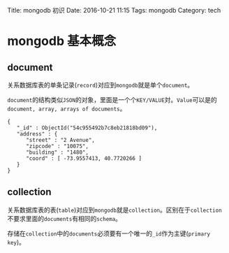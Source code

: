 Title: mongodb 初识
Date: 2016-10-21 11:15
Tags: mongodb
Category: tech


# mongodb 基本概念

## document
关系数据库表的单条记录(`record`)对应到`mongodb`就是单个`document`。

`document`的结构类似`JSON`的对象，里面是一个个`KEY/VALUE`対。`Value`可以是的`document, array, arrays of documents`。

```
{
   "_id" : ObjectId("54c955492b7c8eb21818bd09"),
   "address" : {
      "street" : "2 Avenue",
      "zipcode" : "10075",
      "building" : "1480",
      "coord" : [ -73.9557413, 40.7720266 ]
   }
}
```

## collection
关系数据库表的表(`table`)对应到`mongodb`就是`collection`。区别在于`collection`不要求里面的`documents`有相同的`schema`。

存储在`collection`中的`documents`必须要有一个唯一的`_id`作为主键(`primary key`)。
